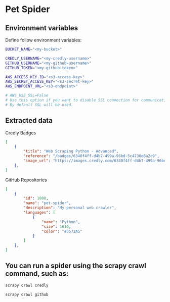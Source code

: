 # Pet Spider

## Environment variables

Define follow environment variables:

```sh
BUCKET_NAME="<my-bucket>"

CREDLY_USERNAME="<my-credly-username>"
GITHUB_USERNAME="<my-github-username>"
GITHUB_TOKEN="<my-github-token>"

AWS_ACCESS_KEY_ID="<s3-access-key>"
AWS_SECRET_ACCESS_KEY="<s3-secret-key>"
AWS_ENDPOINT_URL="<s3-endpoint>"

# AWS_USE_SSL=False
# Use this option if you want to disable SSL connection for communication with S3 storage.
# By default SSL will be used.
```

## Extracted data

Credly Badges

```json
[
    {
        "title": "Web Scraping Python - Advanced",
        "reference": "/badges/6340f4ff-d4b7-499a-96bd-5c4730e8a2c9",
        "image_url": "https://images.credly.com/6340f4ff-d4b7-499a-96bd-5c4730e8a2c9/image.png"
    },
]
```

GitHub Repositories

```json
[
    {
        "id": 1000,
        "name": "pet-spider",
        "description": "My personal web crawler",
        "languages": [
            {
                "name": "Python",
                "size": 1610,
                "color": "#3572A5"
            }
        ]
    },
]
```
## You can run a spider using the scrapy crawl command, such as:

```sh
scrapy crawl credly
```

```sh
scrapy crawl github
```
